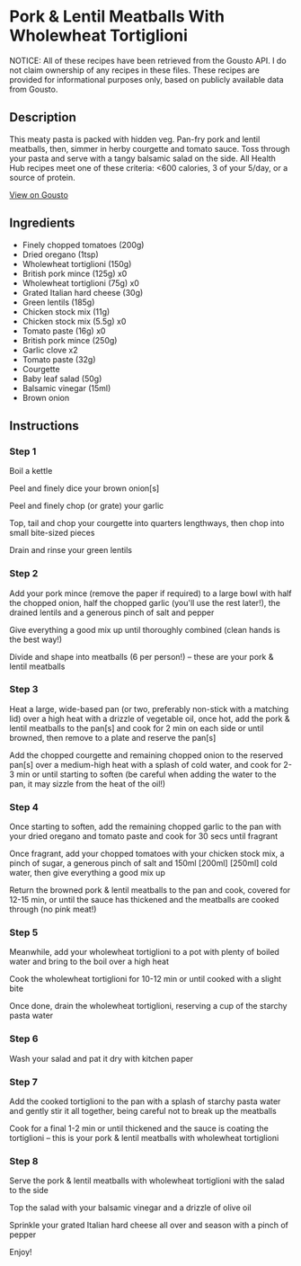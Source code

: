 # Pork & Lentil Meatballs With Wholewheat Tortiglioni

NOTICE: All of these recipes have been retrieved from the Gousto API. I do not claim ownership of any recipes in these files. These recipes are provided for informational purposes only, based on publicly available data from Gousto.

## Description

This meaty pasta is packed with hidden veg. Pan-fry pork and lentil meatballs, then, simmer in herby courgette and tomato sauce. Toss through your pasta and serve with a tangy balsamic salad on the side. All Health Hub recipes meet one of these criteria: <600 calories, 3 of your 5/day, or a source of protein.

[View on Gousto](https://www.gousto.co.uk/recipes/cookbook/veg-table-pork-lentil-meatballs-with-wholewheat-tortiglioni)

## Ingredients

- Finely chopped tomatoes (200g)
- Dried oregano (1tsp)
- Wholewheat tortiglioni (150g)
- British pork mince (125g) x0
- Wholewheat tortiglioni (75g) x0
- Grated Italian hard cheese (30g)
- Green lentils (185g)
- Chicken stock mix (11g)
- Chicken stock mix (5.5g) x0
- Tomato paste (16g) x0
- British pork mince (250g)
- Garlic clove x2
- Tomato paste (32g)
- Courgette
- Baby leaf salad (50g)
- Balsamic vinegar (15ml)
- Brown onion

## Instructions


### Step 1

Boil a kettle

Peel and finely dice your brown onion[s]

Peel and finely chop (or grate) your garlic

Top, tail and chop your courgette into quarters lengthways, then chop into small bite-sized pieces

Drain and rinse your green lentils


### Step 2

Add your pork mince (remove the paper if required) to a large bowl with half the chopped onion, half the chopped garlic (you'll use the rest later!), the drained lentils and a generous pinch of salt and pepper

Give everything a good mix up until thoroughly combined (clean hands is the best way!)

Divide and shape into meatballs (6 per person!) – these are your pork & lentil meatballs


### Step 3

Heat a large, wide-based pan (or two, preferably non-stick with a matching lid) over a high heat with a drizzle of vegetable oil, once hot, add the pork & lentil meatballs to the pan[s] and cook for 2 min on each side or until browned, then remove to a plate and reserve the pan[s]

Add the chopped courgette and remaining chopped onion to the reserved pan[s] over a medium-high heat with a splash of cold water, and cook for 2-3 min or until starting to soften (be careful when adding the water to the pan, it may sizzle from the heat of the oil!)


### Step 4

Once starting to soften, add the remaining chopped garlic to the pan with your dried oregano and tomato paste and cook for 30 secs until fragrant

Once fragrant, add your chopped tomatoes with your chicken stock mix, a pinch of sugar, a generous pinch of salt and 150ml <span class="text-purple">[200ml]</span> <span class="text-danger">[250ml]</span> cold water, then give everything a good mix up

Return the browned pork & lentil meatballs to the pan and cook, covered for 12-15 min, or until the sauce has thickened and the meatballs are cooked through (no pink meat!)


### Step 5

Meanwhile, add your wholewheat tortiglioni to a pot with plenty of boiled water and bring to the boil over a high heat

Cook the wholewheat tortiglioni for 10-12 min or until cooked with a slight bite

Once done, drain the wholewheat tortiglioni, reserving a cup of the starchy pasta water


### Step 6

Wash your salad and pat it dry with kitchen paper


### Step 7

Add the cooked tortiglioni to the pan with a splash of starchy pasta water and gently stir it all together, being careful not to break up the meatballs

Cook for a final 1-2 min or until thickened and the sauce is coating the tortiglioni – this is your pork & lentil meatballs with wholewheat tortiglioni

### Step 8

Serve the pork & lentil meatballs with wholewheat tortiglioni with the salad to the side

Top the salad with your balsamic vinegar and a drizzle of olive oil

Sprinkle your grated Italian hard cheese all over and season with a pinch of pepper

Enjoy!

